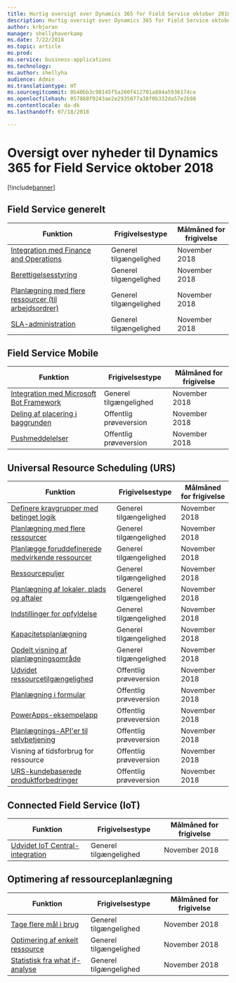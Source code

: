 ```yaml
---
title: Hurtig oversigt over Dynamics 365 for Field Service oktober 2018
description: Hurtig oversigt over Dynamics 365 for Field Service oktober 2018
author: krbjoran
manager: shellyhaverkamp
ms.date: 7/22/2018
ms.topic: article
ms.prod: 
ms.service: business-applications
ms.technology: 
ms.author: shellyha
audience: Admin
ms.translationtype: HT
ms.sourcegitcommit: 0b40bb3c98145f5a260f412701a884a5936174ce
ms.openlocfilehash: 057868f9243ae2e2935077a38f0b332da57e2b98
ms.contentlocale: da-dk
ms.lasthandoff: 07/18/2018

---
```

#  <a name="summary-of-whats-new-for-dynamics-365-for-field-service-october-18"></a>Oversigt over nyheder til Dynamics 365 for Field Service oktober 2018 

[!include[banner](../../../includes/banner.md)]

## <a name="overall-field-service"></a>Field Service generelt

| Funktion                                                                                                        | Frigivelsestype | Målmåned for frigivelse |
|----------------------------------------------------------------------------------------------------------------|--------------|----------------------|
| [Integration med Finance and Operations](../field-service/dynamics365-finance-operations-integration.md)    | Generel tilgængelighed           | November 2018          |
| [Berettigelsesstyring](../field-service/entitlement-management.md)                                         | Generel tilgængelighed           | November 2018          |
| [Planlægning med flere ressourcer (til arbejdsordrer)](../field-service/multi-resource-scheduling.md)                                   | Generel tilgængelighed           | November 2018          |
| [SLA-administration](../field-service/sla-management.md)                                                         | Generel tilgængelighed           | November 2018          |

## <a name="field-service-mobile"></a>Field Service Mobile

| Funktion                                                                                                                    | Frigivelsestype   | Målmåned for frigivelse |
|----------------------------------------------------------------------------------------------------------------------------|----------------|----------------------|
| [Integration med Microsoft Bot Framework](../field-service/field-service-mobile/microsoft-bot-framework-integration.md) | Generel tilgængelighed             | November 2018          |
| [Deling af placering i baggrunden](../field-service/field-service-mobile/background-location-sharing.md)                      | Offentlig prøveversion | November 2018          |
| [Pushmeddelelser](../field-service/field-service-mobile/push-notifications.md)                                        | Offentlig prøveversion | November 2018          |

## <a name="universal-resource-scheduling-urs"></a>Universal Resource Scheduling (URS)

| Funktion                                                                                                                                      | Frigivelsestype   | Målmåned for frigivelse |
|----------------------------------------------------------------------------------------------------------------------------------------------|----------------|----------------------|
| [Definere kravgrupper med betinget logik](../field-service/universal-resource-scheduling-urs/Define-requirement-groups.md)         | Generel tilgængelighed | November 2018          |
| [Planlægning med flere ressourcer](../field-service/universal-resource-scheduling-urs/Multi-Resource-Scheduling.md)         | Generel tilgængelighed | November 2018          |
| [Planlægge foruddefinerede medvirkende ressourcer](../field-service/universal-resource-scheduling-urs/Crew-Scheduling.md)         | Generel tilgængelighed | November 2018          |
| [Ressourcepuljer](../field-service/universal-resource-scheduling-urs/Resource-Pools.md)                           | Generel tilgængelighed | November 2018          |
| [Planlægning af lokaler, plads og aftaler](../field-service/universal-resource-scheduling-urs/Facility-Scheduling.md)        | Generel tilgængelighed | November 2018          |
| [Indstillinger for opfyldelse](../field-service/universal-resource-scheduling-urs/Fulfillment-Preferences.md)         | Generel tilgængelighed | November 2018          |
| [Kapacitetsplanlægning](../field-service/universal-resource-scheduling-urs/Capacity-Scheduling.md)   | Generel tilgængelighed | November 2018          |
| [Opdelt visning af planlægningsområde](../field-service/universal-resource-scheduling-urs/Schedule-Board-Split-View.md)   | Generel tilgængelighed | November 2018          |
| [Udvidet ressourcetilgængelighed](../field-service/universal-resource-scheduling-urs/extensibility-hook-resource-availability.md)         | Offentlig prøveversion | November 2018          |
| [Planlægning i formular](../field-service/universal-resource-scheduling-urs/in-form-scheduling.md)                                             | Offentlig prøveversion | November 2018          |
| [PowerApps-eksempelapp](../field-service/universal-resource-scheduling-urs/powerapps-sample-app.md)                                         | Offentlig prøveversion | November 2018          |
| [Planlægnings-API'er til selvbetjening](../field-service/universal-resource-scheduling-urs//self-service-scheduling-apis.md)                        | Offentlig prøveversion | November 2018          |
| Visning af tidsforbrug for ressource                        | Offentlig prøveversion | November 2018          |
| [URS-kundebaserede produktforbedringer](../field-service/universal-resource-scheduling-urs/urs-customer-driven-product-enhancements.md) | Offentlig prøveversion | November 2018          |

## <a name="connected-field-service-iot"></a>Connected Field Service (IoT)

| Funktion                                                                                                                                     | Frigivelsestype   | Målmåned for frigivelse |
|---------------------------------------------------------------------------------------------------------------------------------------------|----------------|----------------------|
| [Udvidet IoT Central-integration](../field-service/connected-field-service/enhanced-iot-central-integration.md)                          | Generel tilgængelighed             | November 2018          |


## <a name="resource-scheduling-optimization"></a>Optimering af ressourceplanlægning

| Funktion                                                                                                                 | Frigivelsestype | Målmåned for frigivelse |
|-------------------------------------------------------------------------------------------------------------------------|--------------|----------------------|
| [Tage flere mål i brug](../field-service/resource-scheduling-optimization-rso/enable-more-objectives.md)             | Generel tilgængelighed           | November 2018          |
| [Optimering af enkelt ressource](../field-service/resource-scheduling-optimization-rso/single-resource-optimization.md) | Generel tilgængelighed           | November 2018          |
| [Statistisk fra what if-analyse](../field-service/resource-scheduling-optimization-rso/what-if-analysis-statistic-ui.md) | Generel tilgængelighed           | November 2018          |


